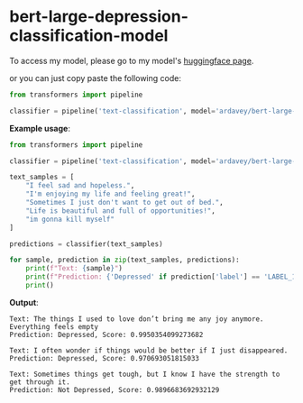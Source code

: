 # bert-large-depression-classification-model
To access my model, please go to my model's [huggingface page](https://huggingface.co/ardavey/bert-large-depression-classification-model/tree/main).

or you can just copy paste the following code:
```python
from transformers import pipeline

classifier = pipeline('text-classification', model='ardavey/bert-large-depression-classification-model')
```

**Example usage**:
```python
from transformers import pipeline

classifier = pipeline('text-classification', model='ardavey/bert-large-depression-classification-model')

text_samples = [
    "I feel sad and hopeless.",
    "I'm enjoying my life and feeling great!",
    "Sometimes I just don't want to get out of bed.",
    "Life is beautiful and full of opportunities!",
    "im gonna kill myself"
]

predictions = classifier(text_samples)

for sample, prediction in zip(text_samples, predictions):
    print(f"Text: {sample}")
    print(f"Prediction: {'Depressed' if prediction['label'] == 'LABEL_1' else 'Not Depressed'} (Score: {prediction['score']:.4f})")
    print()
```

**Output**:
```
Text: The things I used to love don’t bring me any joy anymore. Everything feels empty
Prediction: Depressed, Score: 0.9950354099273682

Text: I often wonder if things would be better if I just disappeared.
Prediction: Depressed, Score: 0.970693051815033

Text: Sometimes things get tough, but I know I have the strength to get through it.
Prediction: Not Depressed, Score: 0.9896683692932129
```
